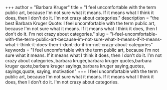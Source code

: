 +++
author = "Barbara Kruger"
title = "I feel uncomfortable with the term public art, because I'm not sure what it means. If it means what I think it does, then I don't do it. I'm not crazy about categories."
description = "the best Barbara Kruger Quote: I feel uncomfortable with the term public art, because I'm not sure what it means. If it means what I think it does, then I don't do it. I'm not crazy about categories."
slug = "i-feel-uncomfortable-with-the-term-public-art-because-im-not-sure-what-it-means-if-it-means-what-i-think-it-does-then-i-dont-do-it-im-not-crazy-about-categories"
keywords = "I feel uncomfortable with the term public art, because I'm not sure what it means. If it means what I think it does, then I don't do it. I'm not crazy about categories.,barbara kruger,barbara kruger quotes,barbara kruger quote,barbara kruger sayings,barbara kruger saying,quotes, sayings,quote, saying, motivation"
+++
I feel uncomfortable with the term public art, because I'm not sure what it means. If it means what I think it does, then I don't do it. I'm not crazy about categories.
